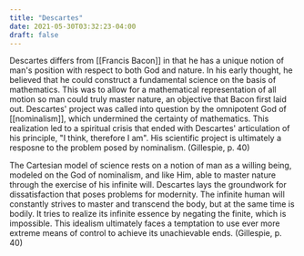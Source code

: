 ```yaml
---
title: "Descartes"
date: 2021-05-30T03:32:23-04:00
draft: false
---
```


Descartes differs from [[Francis Bacon]] in that he has a unique notion of man's position with respect to both God and nature. In his early thought, he believed that he could construct a fundamental science on the basis of mathematics. This was to allow for a mathematical representation of all motion so man could truly master nature, an objective that Bacon first laid out. Descartes' project was called into question by the omnipotent God of [[nominalism]], which undermined the certainty of mathematics. This realization led to a spiritual crisis that ended with Descartes' articulation of his principle, "I think, therefore I am". His scientific project is ultimately a resposne to the problem posed by nominalism. (Gillespie, p. 40)

The Cartesian model of science rests on a notion of man as a willing being, modeled on the God of nominalism, and like Him, able to master nature through the exercise of his infinite will. Descartes lays the groundwork for dissatisfaction that poses problems for modernity. The infinite human will constantly strives to master and transcend the body, but at the same time is bodily. It tries to realize its infinite essence by negating the finite, which is impossible. This idealism ultimately faces a temptation to use ever more extreme means of control to achieve its unachievable ends. (Gillespie, p. 40)